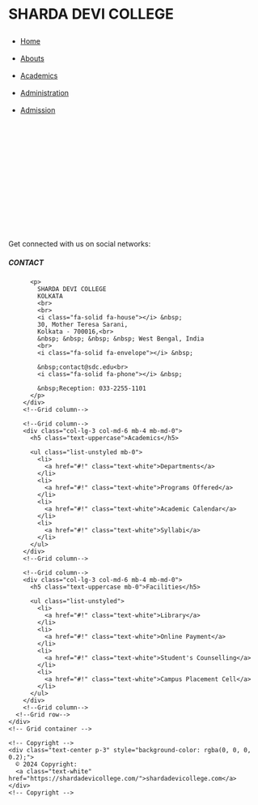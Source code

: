 <!DOCTYPE html>
<html ng-app="myMod">
<head>
  <title>Bootstrap 5 Website Example</title>
  <meta charset="utf-8">
  <meta name="viewport" content="width=device-width, initial-scale=1">
  <link href="https://cdn.jsdelivr.net/npm/bootstrap@5.3.3/dist/css/bootstrap.min.css" rel="stylesheet">
  <link rel="stylesheet" href="https://cdnjs.cloudflare.com/ajax/libs/font-awesome/6.6.0/css/all.min.css" integrity="sha512-Kc323vGBEqzTmouAECnVceyQqyqdsSiqLQISBL29aUW4U/M7pSPA/gEUZQqv1cwx4OnYxTxve5UMg5GT6L4JJg==" crossorigin="anonymous" referrerpolicy="no-referrer" />
  <script src="https://cdn.jsdelivr.net/npm/bootstrap@5.3.3/dist/js/bootstrap.bundle.min.js"></script>
    <link href="https://cdn.jsdelivr.net/npm/bootstrap@5.3.3/dist/css/bootstrap.min.css" rel="stylesheet">
  <script src="https://cdn.jsdelivr.net/npm/bootstrap@5.3.3/dist/js/bootstrap.bundle.min.js"></script>
  <script src="https://cdnjs.cloudflare.com/ajax/libs/angular.js/1.8.3/angular.min.js" integrity="sha512-KZmyTq3PLx9EZl0RHShHQuXtrvdJ+m35tuOiwlcZfs/rE7NZv29ygNA8SFCkMXTnYZQK2OX0Gm2qKGfvWEtRXA==" crossorigin="anonymous" referrerpolicy="no-referrer"></script>
  <script src="routing.js"></script>
  <style>
    .row {
      height: 400px;
    }
    .content {
      display: flex;
      justify-content: center;
      align-items: center;
      height: 100%;
      background-image: "home.jpeg"; /* Optional: to make ng-view background white */
    }
    .fa-twitter{
      float:right;
      
    }
    .fa-youtube{
      float:right;
    }
    .fa-instagram{
      float:right;
    }
    .fa-facebook{
      float:right;
    }
    .fa-brands{
      margin-right:25px;
      padding: 5px;
    }
    
  </style>
</head>
<body ng-controller="myctrl">

<div class="p-1 bg-danger text-black text-left">
  <h1>SHARDA  DEVI  COLLEGE &nbsp;

  <i class="fa-solid fa-building-columns"></i></h1>
</div>
 


  <div class="row">
    <div class="col-sm-2 bg-black text-white p-3">
      <ul class="list-unstyled">
        <li><a href="#!Home" class="text-white">Home</a></li><br>
        <li><a href="#!Abouts" class="text-white">Abouts</a></li><br>
        <li><a href="#!Academics" class="text-white">Academics</a></li><br>
        <li><a href="#!Administration" class="text-white">Administration</a></li><br>
        <li><a href="#!Admission" class="text-white">Admission</a></li><br>
      </ul>
    </div>
    <div class="col-sm-6 content">
      <div ng-view></div>
    </div>
  </div>
</div>
<div class="p-1 bg-warning text-black text-right">
  Get connected with us on social networks:
  <i class="fa-brands fa-twitter"></i>  
  <i class="fa-brands fa-youtube"></i> 
  <i class="fa-brands fa-instagram"></i> 
  <i class="fa-brands fa-facebook"></i>
  </div>


  <footer class="bg-primary text-white text-center text-lg-start">
    <!-- Grid container -->
    <div class="container p-4">
      <!--Grid row-->
      <div class="row">
        <!--Grid column-->
        <div class="col-lg-6 col-md-12 mb-4 mb-md-0">
          <h5 class="text-uppercase">CONTACT</h5>
  
          <p>
            SHARDA DEVI COLLEGE
            KOLKATA
            <br>
            <br>
            <i class="fa-solid fa-house"></i> &nbsp;
            30, Mother Teresa Sarani,
            Kolkata - 700016,<br>
            &nbsp; &nbsp; &nbsp; &nbsp; West Bengal, India
            <br>
            <i class="fa-solid fa-envelope"></i> &nbsp;
            
            &nbsp;contact@sdc.edu<br>
            <i class="fa-solid fa-phone"></i> &nbsp;

            &nbsp;Reception: 033-2255-1101
          </p>
        </div>
        <!--Grid column-->
  
        <!--Grid column-->
        <div class="col-lg-3 col-md-6 mb-4 mb-md-0">
          <h5 class="text-uppercase">Academics</h5>
  
          <ul class="list-unstyled mb-0">
            <li>
              <a href="#!" class="text-white">Departments</a>
            </li>
            <li>
              <a href="#!" class="text-white">Programs Offered</a>
            </li>
            <li>
              <a href="#!" class="text-white">Academic Calendar</a>
            </li>
            <li>
              <a href="#!" class="text-white">Syllabi</a>
            </li>
          </ul>
        </div>
        <!--Grid column-->
  
        <!--Grid column-->
        <div class="col-lg-3 col-md-6 mb-4 mb-md-0">
          <h5 class="text-uppercase mb-0">Facilities</h5>
  
          <ul class="list-unstyled">
            <li>
              <a href="#!" class="text-white">Library</a>
            </li>
            <li>
              <a href="#!" class="text-white">Online Payment</a>
            </li>
            <li>
              <a href="#!" class="text-white">Student's Counselling</a>
            </li>
            <li>
              <a href="#!" class="text-white">Campus Placement Cell</a>
            </li>
          </ul>
        </div>
        <!--Grid column-->
      <!--Grid row-->
    </div>
    <!-- Grid container -->
  
    <!-- Copyright -->
    <div class="text-center p-3" style="background-color: rgba(0, 0, 0, 0.2);">
      © 2024 Copyright:
      <a class="text-white" href="https://shardadevicollege.com/">shardadevicollege.com</a>
    </div>
    <!-- Copyright -->
  </footer>
</div>

<script>
  var app = angular.module("myMod", ['ngRoute']);
  app.config(["$routeProvider", function($routeProvider) {
    $routeProvider
      .when("/Home", {
        templateUrl: "views/Home.html"
      })
      .when("/Abouts", {
        templateUrl: "views/Abouts.html"
      })
      .when("/Academics", {
        templateUrl: "views/Academics.html"
      })
      .when("/Administration", {
        templateUrl: "views/Administration.html"
      })
      .when("/Admission", {
        templateUrl: "views/Admission.html"
      })
      .otherwise({
        redirectTo: "project.html"  // Use a valid redirect path
      });
  }]);

  app.controller("myctrl", function($scope) {
    // Controller logic here
  });
</script>

</body>
</html>
